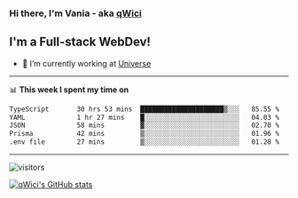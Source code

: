 ### Hi there, I'm Vania - aka [qWici][website]

## I'm a Full-stack WebDev!
- 🔭 I’m currently working at [Universe][universe]

---

📊 **This week I spent my time on**
<!--START_SECTION:waka-->

```txt
TypeScript       30 hrs 53 mins  █████████████████████▒░░░   85.55 %
YAML             1 hr 27 mins    █░░░░░░░░░░░░░░░░░░░░░░░░   04.03 %
JSON             58 mins         ▓░░░░░░░░░░░░░░░░░░░░░░░░   02.70 %
Prisma           42 mins         ▒░░░░░░░░░░░░░░░░░░░░░░░░   01.96 %
.env file        27 mins         ▒░░░░░░░░░░░░░░░░░░░░░░░░   01.28 %
```

<!--END_SECTION:waka-->

---

![visitors](https://visitor-badge.glitch.me/badge?page_id=qWici)


[![qWici's GitHub stats](https://github-readme-stats.vercel.app/api?username=qWici)](https://github.com/qWici/github-readme-stats)

[website]: https://devkucher.com
[twitter]: https://twitter.com/KucherDev
[linkedin]: https://www.linkedin.com/in/ivankucher
[universe]: https://universeapps.limited

